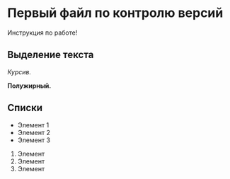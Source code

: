 # Первый файл по контролю версий


Инструкция по работе!

## Выделение текста

*Курсив.*

**Полужирный.**

## Списки

* Элемент 1
* Элемент 2
* Элемент 3

1. Элемент
2. Элемент
3. Элемент

